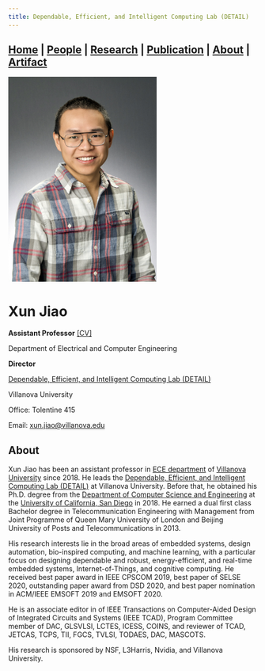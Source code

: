 ```yaml
---
title: Dependable, Efficient, and Intelligent Computing Lab (DETAIL)
---
```

## [Home](../) | [**People**](../people) | [Research](../research) | [Publication](../publication) | [About](../about) | [Artifact](../artifact) 

<img src="../asset/jiao.jpg" alt="Xun Jiao" width="300">

# Xun Jiao
**Assistant Professor** [[CV]](../asset/Xun_Jiao_CV.pdf)

Department of Electrical and Computer Engineering

**Director**

[Dependable, Efficient, and Intelligent Computing Lab (DETAIL)](vu-detail.github.io)

Villanova University 

Office: Tolentine 415 

Email: [xun.jiao@villanova.edu](mailto:xun.jiao@villanova.edu) 

## About
Xun Jiao has been an assistant professor in [ECE department](https://www1.villanova.edu/university/engineering/academic-programs/departments/electrical-computer.html) of [Villanova University](https://www1.villanova.edu/university.html) since 2018. He leads the [Dependable, Efficient, and Intelligent Computing Lab (DETAIL)](vu-detail.github.io) at Villanova University. Before that, he obtained his Ph.D. degree from the [Department of Computer Science and Engineering](https://cse.ucsd.edu/) at the [University of California, San Diego](https://www.ucsd.edu/) in 2018. He earned a dual first class Bachelor degree in Telecommunication Engineering with Management from Joint Programme of Queen Mary University of London and Beijing University of Posts and Telecommunications in 2013.

His research interests lie in the broad areas of embedded systems, design automation, bio-inspired computing, and machine learning, with a particular focus on designing dependable and robust, energy-efficient, and real-time embedded systems, Internet-of-Things, and cognitive computing. He received best paper award in IEEE CPSCOM 2019, best paper of SELSE 2020, outstanding paper award from DSD 2020, and best paper nomination in ACM/IEEE EMSOFT 2019 and EMSOFT 2020.

He is an associate editor in of IEEE Transactions on Computer-Aided Design of Integrated Circuits and Systems (IEEE TCAD), Program Committee member of DAC, GLSVLSI, LCTES, ICESS, COINS, and reviewer of TCAD, JETCAS, TCPS, TII, FGCS, TVLSI, TODAES, DAC, MASCOTS.

His research is sponsored by NSF, L3Harris, Nvidia, and Villanova University.


